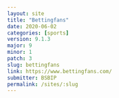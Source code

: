 ```yaml
---
layout: site
title: "Bettingfans"
date: 2020-06-02
categories: [sports]
version: 9.1.3
major: 9
minor: 1
patch: 3
slug: bettingfans
link: https://www.bettingfans.com/
submitter: BSBIP
permalink: /sites/:slug
---
```

